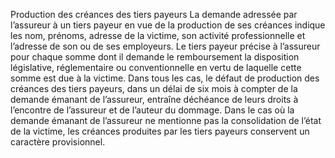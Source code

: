 Production des créances des tiers payeurs
La demande adressée par l’assureur à un tiers payeur en vue de la production de ses créances indique les nom, prénoms, adresse de la victime, son activité professionnelle et l’adresse de son ou de ses employeurs.
Le tiers payeur précise à l’assureur pour chaque somme dont il demande le remboursement la disposition législative, réglementaire ou conventionnelle en vertu de laquelle cette somme est due à la victime.
Dans tous les cas, le défaut de production des créances des tiers payeurs, dans un délai de six mois à compter de la demande émanant de l’assureur, entraîne déchéance de leurs droits à l’encontre de l’assureur et de l’auteur du dommage.
Dans le cas où la demande émanant de l’assureur ne mentionne pas la consolidation de l’état de la victime, les créances produites par les tiers payeurs conservent un caractère provisionnel.